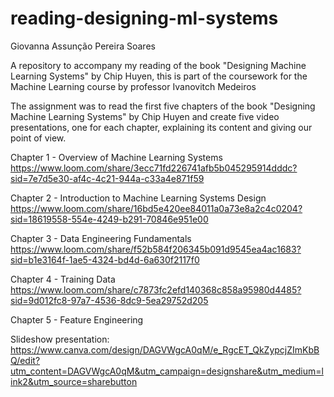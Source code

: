 # reading-designing-ml-systems
Giovanna Assunção Pereira Soares

A repository to accompany my reading of the book "Designing Machine Learning Systems" by Chip Huyen, this is part of the coursework for the Machine Learning course by professor Ivanovitch Medeiros

The assignment was to read the first five chapters of the book "Designing Machine Learning Systems" by Chip Huyen and create five video presentations, one for each chapter, explaining its content and giving our point of view.

Chapter 1 - Overview of Machine Learning Systems 
https://www.loom.com/share/3ecc71fd226741afb5b045295914dddc?sid=7e7d5e30-af4c-4c21-944a-c33a4e871f59

Chapter 2 - Introduction to Machine Learning Systems Design
https://www.loom.com/share/16bd5e420ee84011a0a73e8a2c4c0204?sid=18619558-554e-4249-b291-70846e951e00

Chapter 3 - Data Engineering Fundamentals
https://www.loom.com/share/f52b584f206345b091d9545ea4ac1683?sid=b1e3164f-1ae5-4324-bd4d-6a630f2117f0

Chapter 4 - Training Data
https://www.loom.com/share/c7873fc2efd140368c858a95980d4485?sid=9d012fc8-97a7-4536-8dc9-5ea29752d205

Chapter 5 - Feature Engineering


Slideshow presentation: https://www.canva.com/design/DAGVWgcA0qM/e_RgcET_QkZypcjZImKbBQ/edit?utm_content=DAGVWgcA0qM&utm_campaign=designshare&utm_medium=link2&utm_source=sharebutton
